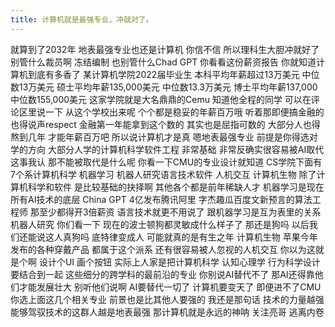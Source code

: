 ```yaml
---
title: 计算机就是最强专业，冲就对了。
---
```

就算到了2032年
地表最强专业也还是计算机
你信不信
所以理科生大胆冲就好了
别管什么裁员啊
冻结编制
也别管什么Chad GPT
你看看这份薪资报告
你就知道计算机到底有多香了
某计算机学院2022届毕业生
本科平均年薪超过13万美元
中位数13万美元
硕士平均年薪135,000美元
中位数13.3万美元
博士平均年薪137,000
中位数155,000美元
这家学院就是大名鼎鼎的Cemu
知道他全程的同学
可以在评论区里说一下
从这个学校出来呢
个个都是稳妥的年薪百万哦
听着那即便搞金融的也得说声respect
金融第一年能拿到这个数的
其实也是屈指可数的
大部分人也得熬到几年
才能年薪百万吧
所以说计算机才是真
嗯地表最强专业
前提是你得选对学的方向
大部分人学的计算机科学软件工程
非常基础
非常反确实很容易被AI取代
这事我认
那不能被取代是什么呢
你看一下CMU的专业设计就知道
CS学院下面有7个系计算机科学
机器学习
机器人研究语言技术软件
人机交互
计算机生物
除了计算机科学和软件
是比较基础的抉择啊
其他各个都是前年稀缺人才
机器学习是现在所有AI技术的底层
China GPT 4亿发布腾讯阿里
字杰趣瓜百度文新预言的算法工程师
那至少都得开3倍薪资
语言技术就更不用说了
跟机器学习是互为表里的关系
机器人研究
你们看一下
现在的波士顿狗都灵敏成什么样子了
那还是狗吗
以后我们还能说这人真狗吗
底特律变成人
可能就真的是有生之年
计算机生物
苹果今年发布的各种穿戴产品
都属于这个派系
还有很容易被人忽视的人机交互
你以为这就是个啊
设计个UI
画个按钮
实际上人家是把计算机科学
认知心理学
行为科学设计要结合到一起
这些细分的跨学科的最前沿的专业
你别说AI替代不了
那AI还得靠他们才能发展壮大
别听他们说啊
AI要替代一切了
计算机要变天了
即便进不了CMU
你选上面这几个相关专业
前景也是比其他人要强的
我还是那句话
技术的力量越强
能够驾驭技术的这群人越是地表最强
那计算机就是永远的神呐
关注亮哥
逃离内卷
